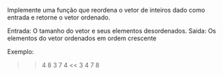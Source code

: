 Implemente uma função que reordena o vetor de inteiros dado como entrada e retorne o vetor ordenado.

Entrada: O tamanho do vetor e seus elementos desordenados.
Saida: Os elementos do vetor ordenados em ordem crescente

Exemplo:
>>4
8
3
7
4
<<
3
4
7
8
